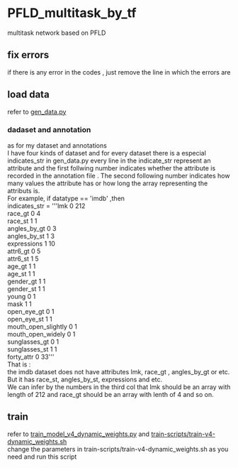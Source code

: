 # PFLD_multitask_by_tf
multitask network based on PFLD

## fix errors
 if there is any error in the codes , just remove the line in which the errors are
## load data
refer to [gen_data.py](https://github.com/sljlp/PFLD_multitask_by_tf/blob/master/gen_data.py)
### dadaset and annotation
as for  my dataset and annotations  
I have four kinds of dataset and for every dataset there is a especial indicates_str in gen_data.py
every line in the indicate_str represent an attribute and the first follwing number indicates whether the attribute is recorded in the annotation file . The second following number indicates how many values the attribute has or how long the array representing the attributs is.  
For example, if datatype == 'imdb' ,then  
indicates_str = '''lmk 0 212  
                race_gt 0 4  
                race_st 1 1  
                angles_by_gt 0 3  
                angles_by_st 1 3  
                expressions 1 10  
                attr6_gt 0 5  
                attr6_st 1 5  
                age_gt 1 1  
                age_st 1 1  
                gender_gt 1 1  
                gender_st 1 1  
                young 0 1  
                mask 1 1  
                open_eye_gt 0 1  
                open_eye_st 1 1  
                mouth_open_slightly 0 1  
                mouth_open_widely 0 1  
                sunglasses_gt 0 1  
                sunglasses_st 1 1  
                forty_attr 0 33'''  
  That is :  
      the imdb dataset does not have attributes lmk, race_gt , angles_by_gt or etc.  
      But it has race_st, angles_by_st, expressions and etc.  
      We can infer by the numbers in the third col that lmk should be an array with length of 212 and race_gt should be an array with lenth of 4 and so on.  
## train
refer to [train_model_v4_dynamic_weights.py](https://github.com/sljlp/PFLD_multitask_by_tf/blob/master/train_model_v4_dynamic_weights.py) and [train-scripts/train-v4-dynamic_weights.sh](https://github.com/sljlp/PFLD_multitask_by_tf/blob/master/train-scripts/train-v4-dynamic_weights.sh)  
change the parameters in train-scripts/train-v4-dynamic_weights.sh as you need and run this script  


